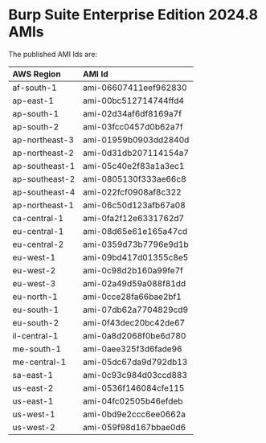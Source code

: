 # Burp Suite Enterprise Edition 2024.8 AMIs

The published AMI Ids are:

| AWS Region | AMI Id |
| :--------- | :----- |
| af-south-1 | ami-06607411eef962830 |
| ap-east-1 | ami-00bc512714744ffd4 |
| ap-south-1 | ami-02d34af6df8169a7f |
| ap-south-2 | ami-03fcc0457d0b62a7f |
| ap-northeast-3 | ami-01959b0903dd2840d |
| ap-northeast-2 | ami-0d31db207114154a7 |
| ap-southeast-1 | ami-05c40e2f83a1a3ec1 |
| ap-southeast-2 | ami-0805130f333ae66c8 |
| ap-southeast-4 | ami-022fcf0908af8c322 |
| ap-northeast-1 | ami-06c50d123afb67a08 |
| ca-central-1 | ami-0fa2f12e6331762d7 |
| eu-central-1 | ami-08d65e61e165a47cd |
| eu-central-2 | ami-0359d73b7796e9d1b |
| eu-west-1 | ami-09bd417d01355c8e5 |
| eu-west-2 | ami-0c98d2b160a99fe7f |
| eu-west-3 | ami-02a49d59a088f81dd |
| eu-north-1 | ami-0cce28fa66bae2bf1 |
| eu-south-1 | ami-07db62a7704829cd9 |
| eu-south-2 | ami-0f43dec20bc42de67 |
| il-central-1 | ami-0a8d2068f0be6d780 |
| me-south-1 | ami-0aee325f3d6fade96 |
| me-central-1 | ami-05dc67da9d792db13 |
| sa-east-1 | ami-0c93c984d03ccd883 |
| us-east-2 | ami-0536f146084cfe115 |
| us-east-1 | ami-04fc02505b46efdeb |
| us-west-1 | ami-0bd9e2ccc6ee0662a |
| us-west-2 | ami-059f98d167bbae0d6 |
